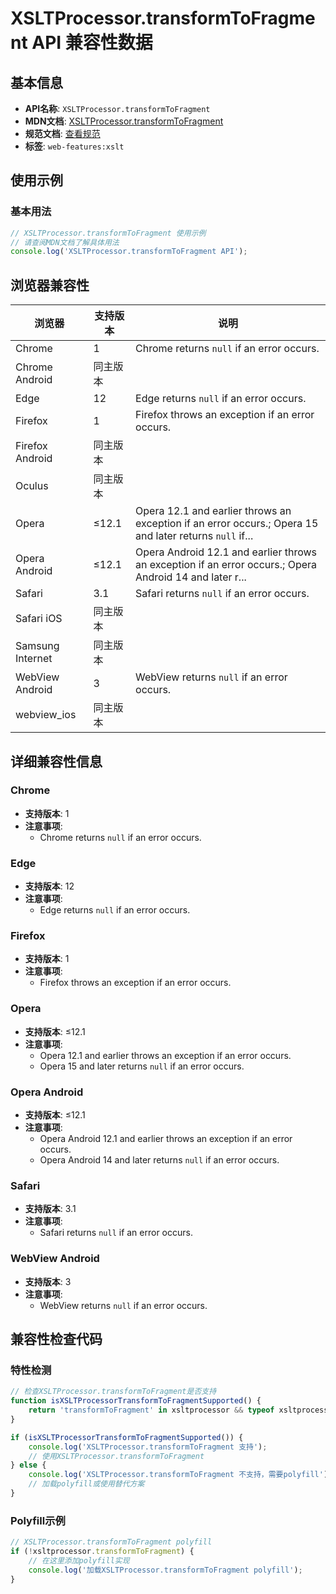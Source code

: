 # XSLTProcessor.transformToFragment API 兼容性数据

## 基本信息

- **API名称**: `XSLTProcessor.transformToFragment`
- **MDN文档**: [XSLTProcessor.transformToFragment](https://developer.mozilla.org/docs/Web/API/XSLTProcessor/transformToFragment)
- **规范文档**: [查看规范](https://dom.spec.whatwg.org/#dom-xsltprocessor-transformtofragment)
- **标签**: `web-features:xslt`

## 使用示例

### 基本用法

```javascript
// XSLTProcessor.transformToFragment 使用示例
// 请查阅MDN文档了解具体用法
console.log('XSLTProcessor.transformToFragment API');
```

## 浏览器兼容性

| 浏览器 | 支持版本 | 说明 |
|--------|----------|------|
| Chrome | 1 | Chrome returns `null` if an error occurs. |
| Chrome Android | 同主版本 |  |
| Edge | 12 | Edge returns `null` if an error occurs. |
| Firefox | 1 | Firefox throws an exception if an error occurs. |
| Firefox Android | 同主版本 |  |
| Oculus | 同主版本 |  |
| Opera | ≤12.1 | Opera 12.1 and earlier throws an exception if an error occurs.; Opera 15 and later returns `null` if... |
| Opera Android | ≤12.1 | Opera Android 12.1 and earlier throws an exception if an error occurs.; Opera Android 14 and later r... |
| Safari | 3.1 | Safari returns `null` if an error occurs. |
| Safari iOS | 同主版本 |  |
| Samsung Internet | 同主版本 |  |
| WebView Android | 3 | WebView returns `null` if an error occurs. |
| webview_ios | 同主版本 |  |

## 详细兼容性信息

### Chrome

- **支持版本**: 1
- **注意事项**:
  - Chrome returns `null` if an error occurs.

### Edge

- **支持版本**: 12
- **注意事项**:
  - Edge returns `null` if an error occurs.

### Firefox

- **支持版本**: 1
- **注意事项**:
  - Firefox throws an exception if an error occurs.

### Opera

- **支持版本**: ≤12.1
- **注意事项**:
  - Opera 12.1 and earlier throws an exception if an error occurs.
  - Opera 15 and later returns `null` if an error occurs.

### Opera Android

- **支持版本**: ≤12.1
- **注意事项**:
  - Opera Android 12.1 and earlier throws an exception if an error occurs.
  - Opera Android 14 and later returns `null` if an error occurs.

### Safari

- **支持版本**: 3.1
- **注意事项**:
  - Safari returns `null` if an error occurs.

### WebView Android

- **支持版本**: 3
- **注意事项**:
  - WebView returns `null` if an error occurs.

## 兼容性检查代码

### 特性检测

```javascript
// 检查XSLTProcessor.transformToFragment是否支持
function isXSLTProcessorTransformToFragmentSupported() {
    return 'transformToFragment' in xsltprocessor && typeof xsltprocessor.transformToFragment === 'function';
}

if (isXSLTProcessorTransformToFragmentSupported()) {
    console.log('XSLTProcessor.transformToFragment 支持');
    // 使用XSLTProcessor.transformToFragment
} else {
    console.log('XSLTProcessor.transformToFragment 不支持，需要polyfill');
    // 加载polyfill或使用替代方案
}
```

### Polyfill示例

```javascript
// XSLTProcessor.transformToFragment polyfill
if (!xsltprocessor.transformToFragment) {
    // 在这里添加polyfill实现
    console.log('加载XSLTProcessor.transformToFragment polyfill');
}
```

